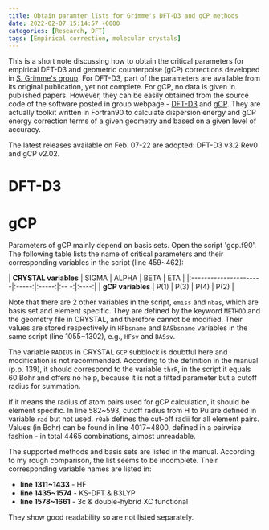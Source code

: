 ```yaml
---
title: Obtain paramter lists for Grimme's DFT-D3 and gCP methods
date: 2022-02-07 15:14:57 +0000
categories: [Research, DFT]
tags: [Empirical correction, molecular crystals]
---
```


This is a short note discussing how to obtain the critical parameters for empirical DFT-D3 and geometric counterpoise (gCP) corrections developed in [S. Grimme's group](https://www.chemie.uni-bonn.de/pctc/mulliken-center/grimme/welcome). For DFT-D3, part of the parameters are available from its original publication, yet not complete. For gCP, no data is given in published papers. However, they can be easily obtained from the source code of the software posted in group webpage - [DFT-D3]((https://www.chemie.uni-bonn.de/pctc/mulliken-center/software/dft-d3/dft-d3)) and [gCP](https://www.chemie.uni-bonn.de/pctc/mulliken-center/software/gcp). They are actually toolkit written in Fortran90 to calculate dispersion energy and gCP energy correction terms of a given geometry and based on a given level of accuracy. 

The latest releases available on Feb. 07-22 are adopted: DFT-D3 v3.2 Rev0 and gCP v2.02. 

# DFT-D3


# gCP

Parameters of gCP mainly depend on basis sets. Open the script 'gcp.f90'. The following table lists the name of critical parameters and their corresponding variables in the script (line 459~462): 

| **CRYSTAL variables** | SIGMA | ALPHA | BETA | ETA  |
|:----------------------|:-----:|:-----:|:-- -:|:----:|
| **gCP variables**     | P(1)  | P(3)  | P(4) | P(2) |

Note that there are 2 other variables in the script, `emiss` and `nbas`, which are basis set and element specific. They are defined by the keyword `METHOD` and the geometry file in CRYSTAL, and therefore cannot be modified. Their values are stored respectively in `HFbsname` and `BASbsname` variables in the same script (line 1055~1302), e.g., `HFsv` and `BASsv`. 

The variable `RADIUS` in CRYSTAL `GCP` subblock is doubtful here and modification is not recommended. According to the definition in the manual (p.p. 139), it should correspond to the variable `thrR`, in the script it equals 60 Bohr and offers no help, because it is not a fitted parameter but a cutoff radius for summation. 

If it means the radius of atom pairs used for gCP calculation, it should be element specific. In line 582~593, cutoff radius from H to Pu are defined in variable `rad` but not used. `r0ab` defines the cut-off radii for all element pairs. Values (in Bohr) can be found in line 4017~4800, defined in a pairwise fashion - in total 4465 combinations, almost unreadable. 

The supported methods and basis sets are listed in the manual. According to my rough comparison, the list seems to be incomplete. Their corresponding variable names are listed in:

* **line 1311~1433** - HF  
* **line 1435~1574** - KS-DFT & B3LYP  
* **line 1578~1661** - 3c & double-hybrid XC functional  

They show good readability so are not listed separately. 
